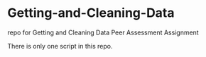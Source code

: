 Getting-and-Cleaning-Data
=========================

repo for Getting and Cleaning Data Peer Assessment Assignment

There is only one script in this repo.
